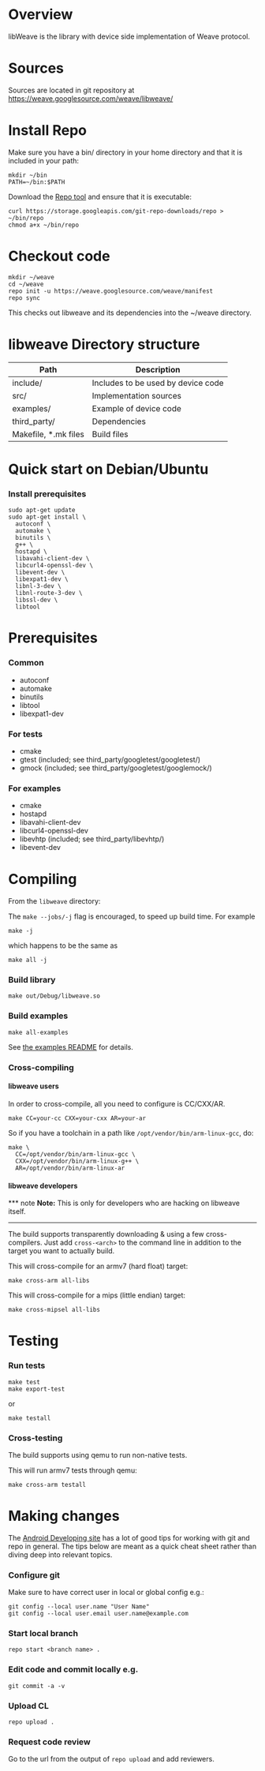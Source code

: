 # Overview

libWeave is the library with device side implementation of Weave protocol.

# Sources

Sources are located in git repository at
https://weave.googlesource.com/weave/libweave/


# Install Repo

Make sure you have a bin/ directory in your home directory
and that it is included in your path:

```
mkdir ~/bin
PATH=~/bin:$PATH
```

Download the [Repo tool](https://gerrit.googlesource.com/git-repo) and ensure
that it is executable:

```
curl https://storage.googleapis.com/git-repo-downloads/repo > ~/bin/repo
chmod a+x ~/bin/repo
```

# Checkout code

```
mkdir ~/weave
cd ~/weave
repo init -u https://weave.googlesource.com/weave/manifest
repo sync
```

This checks out libweave and its dependencies into the ~/weave directory.

# libweave Directory structure

| Path                     | Description                        |
|--------------------------|------------------------------------|
| include/                 | Includes to be used by device code |
| src/                     | Implementation sources             |
| examples/                | Example of device code             |
| third_party/             | Dependencies                       |
| Makefile, \*.mk files    | Build files                        |


# Quick start on Debian/Ubuntu

### Install prerequisites

```
sudo apt-get update
sudo apt-get install \
  autoconf \
  automake \
  binutils \
  g++ \
  hostapd \
  libavahi-client-dev \
  libcurl4-openssl-dev \
  libevent-dev \
  libexpat1-dev \
  libnl-3-dev \
  libnl-route-3-dev \
  libssl-dev \
  libtool
```

# Prerequisites

### Common

  - autoconf
  - automake
  - binutils
  - libtool
  - libexpat1-dev

### For tests

  - cmake
  - gtest (included; see third_party/googletest/googletest/)
  - gmock (included; see third_party/googletest/googlemock/)

### For examples

  - cmake
  - hostapd
  - libavahi-client-dev
  - libcurl4-openssl-dev
  - libevhtp (included; see third_party/libevhtp/)
  - libevent-dev


# Compiling

From the `libweave` directory:

The `make --jobs/-j` flag is encouraged, to speed up build time. For example

```
make -j
```

which happens to be the same as

```
make all -j
```

### Build library

```
make out/Debug/libweave.so
```

### Build examples

```
make all-examples
```

See [the examples README](/examples/daemon/README.md) for details.

### Cross-compiling

#### libweave users

In order to cross-compile, all you need to configure is CC/CXX/AR.

```
make CC=your-cc CXX=your-cxx AR=your-ar
```

So if you have a toolchain in a path like `/opt/vendor/bin/arm-linux-gcc`, do:

```
make \
  CC=/opt/vendor/bin/arm-linux-gcc \
  CXX=/opt/vendor/bin/arm-linux-g++ \
  AR=/opt/vendor/bin/arm-linux-ar
```

#### libweave developers

*** note
**Note:** This is only for developers who are hacking on libweave itself.
***

The build supports transparently downloading & using a few cross-compilers.
Just add `cross-<arch>` to the command line in addition to the target you
want to actually build.

This will cross-compile for an armv7 (hard float) target:

```
make cross-arm all-libs
```

This will cross-compile for a mips (little endian) target:

```
make cross-mipsel all-libs
```

# Testing

### Run tests

```
make test
make export-test
```

or

```
make testall
```

### Cross-testing

The build supports using qemu to run non-native tests.

This will run armv7 tests through qemu:

```
make cross-arm testall
```

# Making changes

The [Android Developing site](https://source.android.com/source/developing.html)
has a lot of good tips for working with git and repo in general.  The tips below
are meant as a quick cheat sheet rather than diving deep into relevant topics.

### Configure git
Make sure to have correct user in local or global config e.g.:

```
git config --local user.name "User Name"
git config --local user.email user.name@example.com
```

### Start local branch

```
repo start <branch name> .
```

### Edit code and commit locally e.g.

```
git commit -a -v
```

### Upload CL

```
repo upload .
```

### Request code review

Go to the url from the output of `repo upload` and add reviewers.
